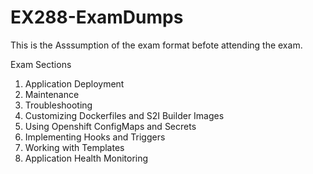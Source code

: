 # EX288-ExamDumps

This is the Asssumption of the exam format befote attending the exam. 

Exam Sections	
1. Application Deployment	
2. Maintenance	
3. Troubleshooting	
4. Customizing Dockerfiles and S2I Builder Images	
5. Using Openshift ConfigMaps and Secrets	
6. Implementing Hooks and Triggers	
7. Working with Templates	
8. Application Health Monitoring	

